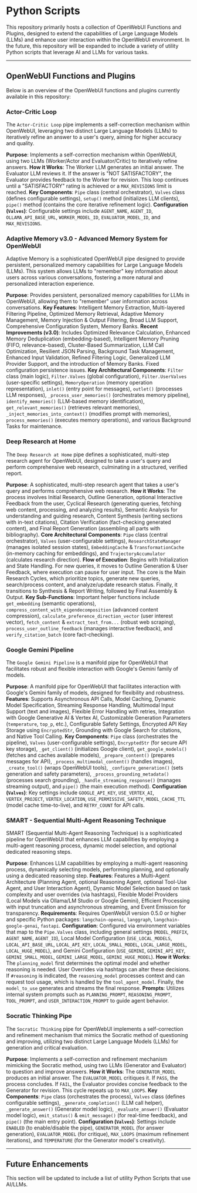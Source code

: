 # Python Scripts

This repository primarily hosts a collection of OpenWebUI Functions and Plugins, designed to extend the capabilities of Large Language Models (LLMs) and enhance user interaction within the OpenWebUI environment. In the future, this repository will be expanded to include a variety of utility Python scripts that leverage AI and LLMs for various tasks.

---

## OpenWebUI Functions and Plugins

Below is an overview of the OpenWebUI functions and plugins currently available in this repository:

### Actor-Critic Loop

The `Actor-Critic Loop` pipe implements a self-correction mechanism within OpenWebUI, leveraging two distinct Large Language Models (LLMs) to iteratively refine an answer to a user's query, aiming for higher accuracy and quality.

**Purpose**: Implements a self-correction mechanism within OpenWebUI, using two LLMs (Worker/Actor and Evaluator/Critic) to iteratively refine answers.
**How it Works**: The Worker LLM generates an initial answer. The Evaluator LLM reviews it. If the answer is "NOT SATISFACTORY", the Evaluator provides feedback to the Worker for revision. This loop continues until a "SATISFACTORY" rating is achieved or a `MAX_REVISIONS` limit is reached.
**Key Components**: `Pipe` class (central orchestrator), `Valves` class (defines configurable settings), `setup()` method (initializes LLM clients), `pipe()` method (contains the core iterative refinement logic).
**Configuration (`Valves`)**: Configurable settings include `AGENT_NAME`, `AGENT_ID`, `OLLAMA_API_BASE_URL`, `WORKER_MODEL_ID`, `EVALUATOR_MODEL_ID`, and `MAX_REVISIONS`.

### Adaptive Memory v3.0 - Advanced Memory System for OpenWebUI

Adaptive Memory is a sophisticated OpenWebUI pipe designed to provide persistent, personalized memory capabilities for Large Language Models (LLMs). This system allows LLMs to "remember" key information about users across various conversations, fostering a more natural and personalized interaction experience.

**Purpose**: Provides persistent, personalized memory capabilities for LLMs in OpenWebUI, allowing them to "remember" user information across conversations.
**Key Features**: Intelligent Memory Extraction, Multi-layered Filtering Pipeline, Optimized Memory Retrieval, Adaptive Memory Management, Memory Injection & Output Filtering, Broad LLM Support, Comprehensive Configuration System, Memory Banks.
**Recent Improvements (v3.0)**: Includes Optimized Relevance Calculation, Enhanced Memory Deduplication (embedding-based), Intelligent Memory Pruning (FIFO, relevance-based), Cluster-Based Summarization, LLM Call Optimization, Resilient JSON Parsing, Background Task Management, Enhanced Input Validation, Refined Filtering Logic, Generalized LLM Provider Support, and the introduction of Memory Banks. Fixed configuration persistence issues.
**Key Architectural Components**: `Filter` class (main logic), `Filter.Valves` (global configuration), `Filter.UserValves` (user-specific settings), `MemoryOperation` (memory operation representation), `inlet()` (entry point for messages), `outlet()` (processes LLM responses), `_process_user_memories()` (orchestrates memory pipeline), `identify_memories()` (LLM-based memory identification), `get_relevant_memories()` (retrieves relevant memories), `_inject_memories_into_context()` (modifies prompt with memories), `process_memories()` (executes memory operations), and various Background Tasks for maintenance.

### Deep Research at Home

The `Deep Research at Home` pipe defines a sophisticated, multi-step research agent for OpenWebUI, designed to take a user's query and perform comprehensive web research, culminating in a structured, verified report.

**Purpose**: A sophisticated, multi-step research agent that takes a user's query and performs comprehensive web research.
**How it Works**: The process involves Initial Research, Outline Generation, optional Interactive Feedback from the user, Cyclical Research (generating queries, fetching web content, processing, and analyzing results), Semantic Analysis for understanding and guiding research, Content Synthesis (writing sections with in-text citations), Citation Verification (fact-checking generated content), and Final Report Generation (assembling all parts with bibliography).
**Core Architectural Components**: `Pipe` class (central orchestrator), `Valves` (user-configurable settings), `ResearchStateManager` (manages isolated session states), `EmbeddingCache` & `TransformationCache` (in-memory caching for embeddings), and `TrajectoryAccumulator` (calculates research direction).
**Flow of Execution**: Begins with Initialization and State Handling. For new queries, it moves to Outline Generation & User Feedback, where execution can pause for user input. The core is the Main Research Cycles, which prioritize topics, generate new queries, search/process content, and analyze/update research status. Finally, it transitions to Synthesis & Report Writing, followed by Final Assembly & Output.
**Key Sub-Functions**: Important helper functions include `get_embedding` (semantic operations), `compress_content_with_eigendecomposition` (advanced content compression), `calculate_preference_direction_vector` (user interest vector), `fetch_content` & `extract_text_from...` (robust web scraping), `process_user_outline_feedback` (manages interactive feedback), and `verify_citation_batch` (core fact-checking).

### Google Gemini Pipeline

The `Google Gemini Pipeline` is a manifold pipe for OpenWebUI that facilitates robust and flexible interaction with Google's Gemini family of models.

**Purpose**: A manifold pipe for OpenWebUI that facilitates interaction with Google's Gemini family of models, designed for flexibility and robustness.
**Features**: Supports Asynchronous API Calls, Model Caching, Dynamic Model Specification, Streaming Response Handling, Multimodal Input Support (text and images), Flexible Error Handling with retries, Integration with Google Generative AI & Vertex AI, Customizable Generation Parameters (`temperature`, `top_p`, etc.), Configurable Safety Settings, Encrypted API Key Storage using `EncryptedStr`, Grounding with Google Search for citations, and Native Tool Calling.
**Key Components**: `Pipe` class (orchestrates the pipeline), `Valves` (user-configurable settings), `EncryptedStr` (for secure API key storage), `_get_client()` (initializes Google client), `get_google_models()` (fetches and caches available models), `_prepare_content()` (prepares messages for API), `_process_multimodal_content()` (handles images), `_create_tool()` (wraps OpenWebUI tools), `_configure_generation()` (sets generation and safety parameters), `_process_grounding_metadata()` (processes search grounding), `_handle_streaming_response()` (manages streaming output), and `pipe()` (the main execution method).
**Configuration (`Valves`)**: Key settings include `GOOGLE_API_KEY`, `USE_VERTEX_AI`, `VERTEX_PROJECT`, `VERTEX_LOCATION`, `USE_PERMISSIVE_SAFETY`, `MODEL_CACHE_TTL` (model cache time-to-live), and `RETRY_COUNT` for API calls.

### SMART - Sequential Multi-Agent Reasoning Technique

SMART (Sequential Multi-Agent Reasoning Technique) is a sophisticated pipeline for OpenWebUI that enhances LLM capabilities by employing a multi-agent reasoning process, dynamic model selection, and optional dedicated reasoning steps.

**Purpose**: Enhances LLM capabilities by employing a multi-agent reasoning process, dynamically selecting models, performing planning, and optionally using a dedicated reasoning step.
**Features**: Features a Multi-Agent Architecture (Planning Agent, optional Reasoning Agent, optional Tool-Use Agent, and User Interaction Agent), Dynamic Model Selection based on task complexity and user overrides (via hashtags), Flexible Model Providers (Local Models via Ollama/LM Studio or Google Gemini), Efficient Processing with input truncation and asynchronous streaming, and Event Emission for transparency.
**Requirements**: Requires OpenWebUI version 0.5.0 or higher and specific Python packages: `langchain-openai`, `langgraph`, `langchain-google-genai`, `fastapi`.
**Configuration**: Configured via environment variables that map to the `Pipe.Valves` class, including general settings (`MODEL_PREFIX`, `AGENT_NAME`, `AGENT_ID`), Local Model Configuration (`USE_LOCAL_MODELS`, `LOCAL_API_BASE_URL`, `LOCAL_API_KEY`, `LOCAL_SMALL_MODEL`, `LOCAL_LARGE_MODEL`, `LOCAL_HUGE_MODEL`), and Gemini Configuration (`USE_GEMINI`, `GEMINI_API_KEY`, `GEMINI_SMALL_MODEL`, `GEMINI_LARGE_MODEL`, `GEMINI_HUGE_MODEL`).
**How it Works**: The `planning_model` first determines the optimal model and whether reasoning is needed. User Overrides via hashtags can alter these decisions. If `#reasoning` is indicated, the `reasoning_model` processes context and can request tool usage, which is handled by the `tool_agent_model`. Finally, the `model_to_use` generates and streams the final response.
**Prompts**: Utilizes internal system prompts such as `PLANNING_PROMPT`, `REASONING_PROMPT`, `TOOL_PROMPT`, and `USER_INTERACTION_PROMPT` to guide agent behavior.

### Socratic Thinking Pipe

The `Socratic Thinking` pipe for OpenWebUI implements a self-correction and refinement mechanism that mimics the Socratic method of questioning and improving, utilizing two distinct Large Language Models (LLMs) for generation and critical evaluation.

**Purpose**: Implements a self-correction and refinement mechanism mimicking the Socratic method, using two LLMs (Generator and Evaluator) to question and improve answers.
**How it Works**: The `GENERATOR_MODEL` produces an initial answer. The `EVALUATOR_MODEL` critiques it. If `PASS`, the process concludes. If `FAIL`, the Evaluator provides concise feedback to the Generator for revision. This cycle repeats up to `MAX_LOOPS`.
**Key Components**: `Pipe` class (orchestrates the process), `Valves` class (defines configurable settings), `_generate_completion()` (LLM call helper), `_generate_answer()` (Generator model logic), `_evaluate_answer()` (Evaluator model logic), `emit_status()` & `emit_message()` (for real-time feedback), and `pipe()` (the main entry point).
**Configuration (`Valves`)**: Settings include `ENABLED` (to enable/disable the pipe), `GENERATOR_MODEL` (for answer generation), `EVALUATOR_MODEL` (for critique), `MAX_LOOPS` (maximum refinement iterations), and `TEMPERATURE` (for the Generator model's creativity).

---

## Future Enhancements

This section will be updated to include a list of utility Python Scripts that use AI/LLMs.
